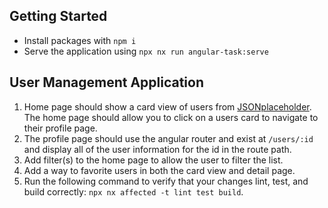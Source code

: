 ## Getting Started

- Install packages with `npm i`
- Serve the application using `npx nx run angular-task:serve`

## User Management Application

1. Home page should show a card view of users from [JSONplaceholder](https://jsonplaceholder.typicode.com/). The home page should allow you to click on a users card to navigate to their profile page.
2. The profile page should use the angular router and exist at `/users/:id` and display all of the user information for the id in the route path.
3. Add filter(s) to the home page to allow the user to filter the list.
4. Add a way to favorite users in both the card view and detail page.
5. Run the following command to verify that your changes lint, test, and build correctly: `npx nx affected -t lint test build`.
